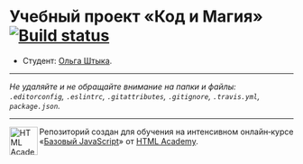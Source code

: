 # Учебный проект «Код и Магия» [![Build status][travis-image]][travis-url]

* Студент: [Ольга Штыка](https://up.htmlacademy.ru/javascript/11/user/518647).

---

_Не удаляйте и не обращайте внимание на папки и файлы:_<br>
_`.editorconfig`, `.eslintrc`, `.gitattributes`, `.gitignore`, `.travis.yml`, `package.json`._

---

<a href="https://htmlacademy.ru/intensive/javascript"><img align="left" width="50" height="50" title="HTML Academy" src="https://up.htmlacademy.ru/static/img/intensive/javascript/logo-for-github.svg"></a>

Репозиторий создан для обучения на интенсивном онлайн‑курсе «[Базовый JavaScript](https://htmlacademy.ru/intensive/javascript)» от [HTML Academy](https://htmlacademy.ru).

[travis-image]: https://travis-ci.org/htmlacademy-javascript/518647-code-and-magick.svg?branch=master
[travis-url]: https://travis-ci.org/htmlacademy-javascript/518647-code-and-magick
